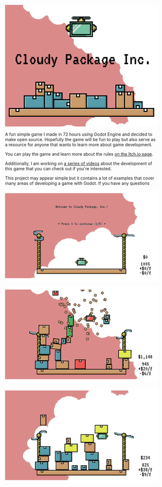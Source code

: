 <p align="center"><img src="https://github.com/erdavids/Cloudy-Package-Inc/blob/master/Images/itch-cover.png"></p>

A fun simple game I made in 72 hours using Godot Engine and decided to make open source. Hopefully the game will be fun to play but also serve as a resource for anyone that wants to learn more about game development.

You can play the game and learn more about the rules [on the Itch.io page](https://thebuffed.itch.io/cloudy-package-inc).

Additionally, I am working on [a series of videos](https://www.youtube.com/watch?v=jD6pLkSpTUA) about the development of this game that you can check out if you're interested. 

This project may appear simple but it contains a lot of examples that cover many areas of developing a game with Godot. If you have any questions

<p align="center"><img src="https://github.com/erdavids/Cloudy-Package-Inc/blob/master/Images/screen-1.png"></p>
<p align="center"><img src="https://github.com/erdavids/Cloudy-Package-Inc/blob/master/Images/screen-2.png"></p>
<p align="center"><img src="https://github.com/erdavids/Cloudy-Package-Inc/blob/master/Images/screen-3.png"></p>
